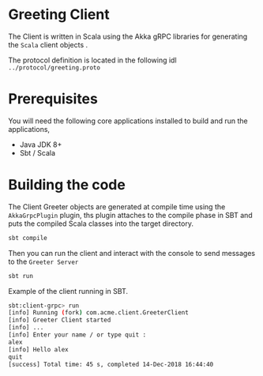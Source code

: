 # Greeting Client

The Client is written in Scala using the Akka gRPC libraries for generating the `Scala` client objects .

The protocol definition is located in the following idl `../protocol/greeting.proto`

# Prerequisites

You will need the following core applications installed to build and run the applications, 

* Java JDK 8+
* Sbt / Scala

# Building the code

The Client Greeter objects are generated at compile time using the `AkkaGrpcPlugin` plugin, ths plugin attaches to the compile phase in SBT and puts the compiled Scala classes into the target directory.

```sh
sbt compile
```

Then you can run the client and interact with the console to send messages to the `Greeter Server` 

```sh
sbt run
```

Example of the client running in SBT.

```sh
sbt:client-grpc> run
[info] Running (fork) com.acme.client.GreeterClient
[info] Greeter Client started
[info] ...
[info] Enter your name / or type quit :
alex
[info] Hello alex
quit
[success] Total time: 45 s, completed 14-Dec-2018 16:44:40
```
